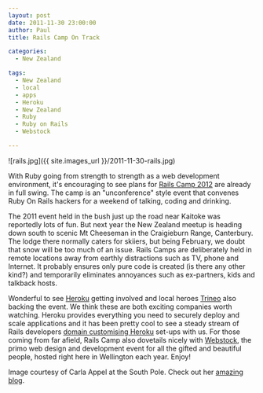 ```yaml
---
layout: post
date: 2011-11-30 23:00:00
author: Paul
title: Rails Camp On Track

categories:
  - New Zealand

tags:
  - New Zealand
  - local
  - apps
  - Heroku
  - New Zealand
  - Ruby
  - Ruby on Rails
  - Webstock

---
```


![rails.jpg]({{ site.images_url }}/2011-11-30-rails.jpg)

With Ruby going from strength to strength as a web development environment, it's encouraging to see plans for [Rails Camp 2012](https://groups.google.com/forum/#%21forum/railscamp) are already in full swing. The camp is an "unconference" style event that convenes Ruby On Rails hackers for a weekend of talking, coding and drinking.

The 2011 event held in the bush just up the road near Kaitoke was reportedly lots of fun. But next year the New Zealand meetup is heading down south to scenic Mt Cheeseman in the Craigieburn Range, Canterbury. The lodge there normally caters for skiiers, but being February, we doubt that snow will be too much of an issue. Rails Camps are deliberately held in remote locations away from earthly distractions such as TV, phone and Internet. It probably ensures only pure code is created (is there any other kind?) and temporarily eliminates annoyances such as ex-partners, kids and talkback hosts.

Wonderful to see [Heroku](http://www.heroku.com/) getting involved and local heroes [Trineo](http://trineo.co.nz/) also backing the event. We think these are both exciting companies worth watching. Heroku provides everything you need to securely deploy and scale applications and it has been pretty cool to see a steady stream of Rails developers [domain customising Heroku](https://iwantmyname.co.nz/services/developer/heroku-cloud-hosting-custom-domain) set-ups with us. For those coming from far afield, Rails Camp also dovetails nicely with [Webstock](http://www.webstock.org.nz/), the primo web design and development event for all the gifted and beautiful people, hosted right here in Wellington each year. Enjoy!

Image courtesy of Carla Appel at the South Pole. Check out her [amazing blog](http://carlaappel.blogspot.com/).

